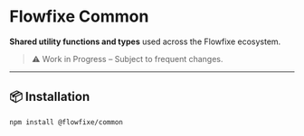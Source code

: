 # Flowfixe Common

**Shared utility functions and types** used across the Flowfixe ecosystem.

> ⚠️ Work in Progress – Subject to frequent changes.

---

## 📦 Installation

```bash
npm install @flowfixe/common
```